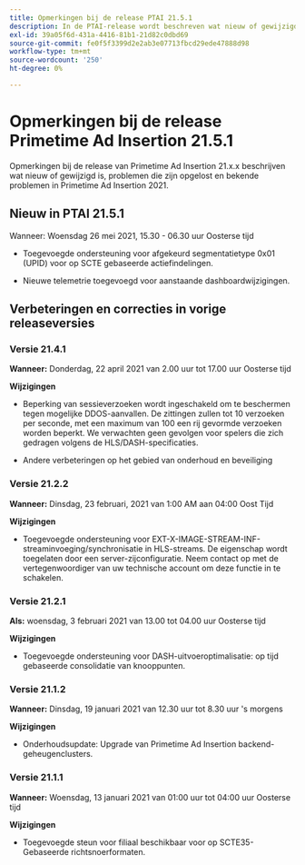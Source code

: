```yaml
---
title: Opmerkingen bij de release PTAI 21.5.1
description: In de PTAI-release wordt beschreven wat nieuw of gewijzigd is, wat de opgeloste en bekende problemen zijn in Primetime Ad Insertion in 2021.
exl-id: 39a05f6d-431a-4416-81b1-21d82c0dbd69
source-git-commit: fe0f5f3399d2e2ab3e07713fbcd29ede47888d98
workflow-type: tm+mt
source-wordcount: '250'
ht-degree: 0%

---
```


# Opmerkingen bij de release Primetime Ad Insertion 21.5.1

Opmerkingen bij de release van Primetime Ad Insertion 21.x.x beschrijven wat nieuw of gewijzigd is, problemen die zijn opgelost en bekende problemen in Primetime Ad Insertion 2021.

## Nieuw in PTAI 21.5.1

Wanneer:  Woensdag 26 mei 2021, 15.30 - 06.30 uur Oosterse tijd

* Toegevoegde ondersteuning voor afgekeurd segmentatietype 0x01 (UPID) voor op SCTE gebaseerde actiefindelingen.

* Nieuwe telemetrie toegevoegd voor aanstaande dashboardwijzigingen.

## Verbeteringen en correcties in vorige releaseversies

### Versie 21.4.1

**Wanneer:** Donderdag, 22 april 2021 van 2.00 uur tot 17.00 uur Oosterse tijd

**Wijzigingen**

* Beperking van sessieverzoeken wordt ingeschakeld om te beschermen tegen mogelijke DDOS-aanvallen. De zittingen zullen tot 10 verzoeken per seconde, met een maximum van 100 een rij gevormde verzoeken worden beperkt. We verwachten geen gevolgen voor spelers die zich gedragen volgens de HLS/DASH-specificaties.

* Andere verbeteringen op het gebied van onderhoud en beveiliging

### Versie 21.2.2

**Wanneer:** Dinsdag, 23 februari, 2021 van 1:00 AM aan 04:00 Oost Tijd

**Wijzigingen**

* Toegevoegde ondersteuning voor EXT-X-IMAGE-STREAM-INF-streaminvoeging/synchronisatie in HLS-streams. De eigenschap wordt toegelaten door een server-zijconfiguratie. Neem contact op met de vertegenwoordiger van uw technische account om deze functie in te schakelen.

### Versie 21.2.1

**Als:** woensdag, 3 februari 2021 van 13.00 tot 04.00 uur Oosterse tijd

**Wijzigingen**

* Toegevoegde ondersteuning voor DASH-uitvoeroptimalisatie: op tijd gebaseerde consolidatie van knooppunten.

### Versie 21.1.2

**Wanneer:** Dinsdag, 19 januari 2021 van 12.30 uur tot 8.30 uur &#39;s morgens

**Wijzigingen**

* Onderhoudsupdate: Upgrade van Primetime Ad Insertion backend-geheugenclusters.

### Versie 21.1.1

**Wanneer:** Woensdag, 13 januari 2021 van 01:00 uur tot 04:00 uur Oosterse tijd

**Wijzigingen**

* Toegevoegde steun voor filiaal beschikbaar voor op SCTE35-Gebaseerde richtsnoerformaten.
